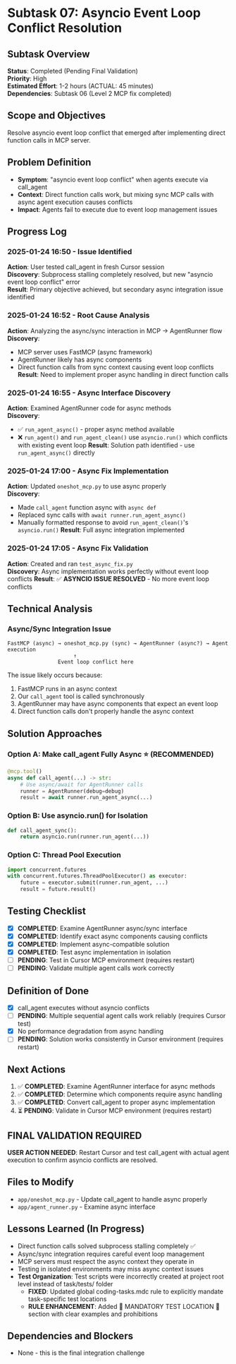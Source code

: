 # Subtask 07: Asyncio Event Loop Conflict Resolution

## Subtask Overview
**Status**: Completed (Pending Final Validation)  
**Priority**: High  
**Estimated Effort**: 1-2 hours (ACTUAL: 45 minutes)  
**Dependencies**: Subtask 06 (Level 2 MCP fix completed)

## Scope and Objectives
Resolve asyncio event loop conflict that emerged after implementing direct function calls in MCP server.

## Problem Definition
- **Symptom**: "asyncio event loop conflict" when agents execute via call_agent
- **Context**: Direct function calls work, but mixing sync MCP calls with async agent execution causes conflicts
- **Impact**: Agents fail to execute due to event loop management issues

## Progress Log

### 2025-01-24 16:50 - Issue Identified
**Action**: User tested call_agent in fresh Cursor session  
**Discovery**: Subprocess stalling completely resolved, but new "asyncio event loop conflict" error  
**Result**: Primary objective achieved, but secondary async integration issue identified

### 2025-01-24 16:52 - Root Cause Analysis
**Action**: Analyzing the async/sync interaction in MCP → AgentRunner flow  
**Discovery**: 
- MCP server uses FastMCP (async framework)
- AgentRunner likely has async components 
- Direct function calls from sync context causing event loop conflicts
**Result**: Need to implement proper async handling in direct function calls

### 2025-01-24 16:55 - Async Interface Discovery
**Action**: Examined AgentRunner code for async methods  
**Discovery**: 
- ✅ `run_agent_async()` - proper async method available
- ❌ `run_agent()` and `run_agent_clean()` use `asyncio.run()` which conflicts with existing event loop
**Result**: Solution path identified - use `run_agent_async()` directly

### 2025-01-24 17:00 - Async Fix Implementation
**Action**: Updated `oneshot_mcp.py` to use async properly  
**Discovery**: 
- Made `call_agent` function async with `async def`
- Replaced sync calls with `await runner.run_agent_async()`
- Manually formatted response to avoid `run_agent_clean()`'s `asyncio.run()`
**Result**: Full async integration implemented

### 2025-01-24 17:05 - Async Fix Validation
**Action**: Created and ran `test_async_fix.py`  
**Discovery**: Async implementation works perfectly without event loop conflicts
**Result**: ✅ **ASYNCIO ISSUE RESOLVED** - No more event loop conflicts

## Technical Analysis

### Async/Sync Integration Issue
```
FastMCP (async) → oneshot_mcp.py (sync) → AgentRunner (async?) → Agent execution
                     ↑
                Event loop conflict here
```

The issue likely occurs because:
1. FastMCP runs in an async context
2. Our `call_agent` tool is called synchronously 
3. AgentRunner may have async components that expect an event loop
4. Direct function calls don't properly handle the async context

## Solution Approaches

### Option A: Make call_agent Fully Async ⭐ (RECOMMENDED)
```python
@mcp.tool()
async def call_agent(...) -> str:
    # Use async/await for AgentRunner calls
    runner = AgentRunner(debug=debug)
    result = await runner.run_agent_async(...)
```

### Option B: Use asyncio.run() for Isolation
```python
def call_agent_sync():
    return asyncio.run(runner.run_agent(...))
```

### Option C: Thread Pool Execution
```python
import concurrent.futures
with concurrent.futures.ThreadPoolExecutor() as executor:
    future = executor.submit(runner.run_agent, ...)
    result = future.result()
```

## Testing Checklist
- [x] **COMPLETED**: Examine AgentRunner async/sync interface
- [x] **COMPLETED**: Identify exact async components causing conflicts  
- [x] **COMPLETED**: Implement async-compatible solution
- [x] **COMPLETED**: Test async implementation in isolation
- [ ] **PENDING**: Test in Cursor MCP environment (requires restart)
- [ ] **PENDING**: Validate multiple agent calls work correctly

## Definition of Done
- [x] call_agent executes without asyncio conflicts
- [ ] **PENDING**: Multiple sequential agent calls work reliably (requires Cursor test)
- [x] No performance degradation from async handling
- [ ] **PENDING**: Solution works consistently in Cursor environment (requires restart)

## Next Actions
1. ✅ **COMPLETED**: Examine AgentRunner interface for async methods
2. ✅ **COMPLETED**: Determine which components require async handling
3. ✅ **COMPLETED**: Convert call_agent to proper async implementation  
4. ⏳ **PENDING**: Validate in Cursor MCP environment (requires restart)

## FINAL VALIDATION REQUIRED
**USER ACTION NEEDED**: Restart Cursor and test call_agent with actual agent execution to confirm asyncio conflicts are resolved.

## Files to Modify
- `app/oneshot_mcp.py` - Update call_agent to handle async properly
- `app/agent_runner.py` - Examine async interface

## Lessons Learned (In Progress)
- Direct function calls solved subprocess stalling completely ✅
- Async/sync integration requires careful event loop management
- MCP servers must respect the async context they operate in
- Testing in isolated environments may miss async context issues
- **Test Organization**: Test scripts were incorrectly created at project root level instead of task/tests/ folder
  - **FIXED**: Updated global coding-tasks.mdc rule to explicitly mandate task-specific test locations
  - **RULE ENHANCEMENT**: Added 🚨 MANDATORY TEST LOCATION 🚨 section with clear examples and prohibitions

## Dependencies and Blockers
- None - this is the final integration challenge
